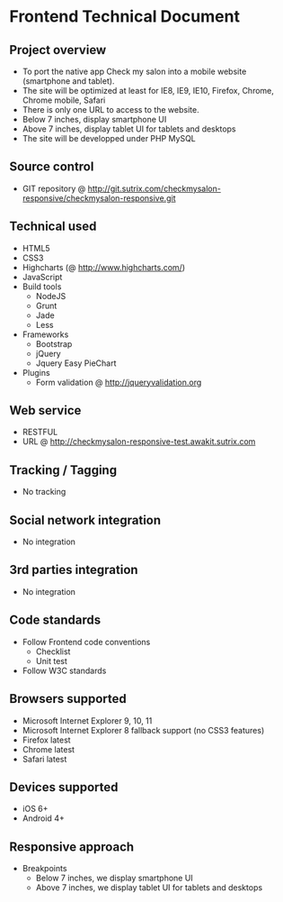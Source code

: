 Frontend Technical Document
===========================

## Project overview
  - To port the native app Check my salon into a mobile website (smartphone and tablet).
  - The site will be optimized at least for IE8, IE9, IE10, Firefox, Chrome, Chrome mobile, Safari
  - There is only one URL to access to the website. 
  - Below 7 inches, display smartphone UI 
  - Above 7 inches, display tablet UI for tablets and desktops
  - The site will be developped under PHP MySQL 

## Source control
  - GIT repository @ http://git.sutrix.com/checkmysalon-responsive/checkmysalon-responsive.git

## Technical used
  - HTML5
  - CSS3
  - Highcharts (@ http://www.highcharts.com/)
  - JavaScript
  - Build tools
    + NodeJS
    + Grunt
    + Jade
    + Less
  - Frameworks
    + Bootstrap
    + jQuery
    + Jquery Easy PieChart
  - Plugins
    + Form validation @ http://jqueryvalidation.org

## Web service
  - RESTFUL
  - URL @ http://checkmysalon-responsive-test.awakit.sutrix.com

## Tracking / Tagging
  - No tracking

## Social network integration
  - No integration

## 3rd parties integration
  - No integration

## Code standards
  - Follow Frontend code conventions
    + Checklist
    + Unit test
  - Follow W3C standards

## Browsers supported
  - Microsoft Internet Explorer 9, 10, 11
  - Microsoft Internet Explorer 8 fallback support (no CSS3 features)
  - Firefox latest
  - Chrome latest
  - Safari latest

## Devices supported
  - iOS 6+
  - Android 4+

## Responsive approach
  - Breakpoints
    + Below 7 inches, we display smartphone UI
    + Above 7 inches, we display tablet UI for tablets and desktops 
